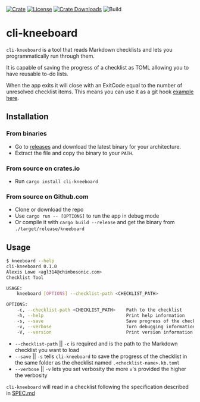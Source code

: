 [![Crate][crate_img]][crate]
[![License][license_img]][license_file]
[![Crate Downloads][downloads_img]][crate]
![Build][actions]

# cli-kneeboard
`cli-kneeboard` is a tool that reads Markdown checklists and lets you programmatically run through them.

It is capable of saving the progress of a checklist as TOML allowing you to have reusable to-do lists.

When the app exits it will close with an ExitCode equal to the number of unresolved checklist items. This means you can use it as a git hook [example here](./hooks/pre-commit).

## Installation

### From binaries
- Go to [releases](https://github.com/chimbosonic/cli-kneeboard/releases) and download the latest binary for your architecture.
- Extract the file and copy the binary to your `PATH`.

### From source on crates.io
- Run `cargo install cli-kneeboard`

### From source on Github.com 
- Clone or download the repo
- Use `cargo run -- [OPTIONS]` to run the app in debug mode
- Or compile it with `cargo build --release` and get the binary from `./target/release/kneeboard`

## Usage

```bash
$ kneeboard --help
cli-kneeboard 0.1.0
Alexis Lowe <agl314@chimbosonic.com>
Checklist Tool

USAGE:
    kneeboard [OPTIONS] --checklist-path <CHECKLIST_PATH>

OPTIONS:
    -c, --checklist-path <CHECKLIST_PATH>    Path to the checklist
    -h, --help                               Print help information
    -s, --save                               Save progress of the checklist
    -v, --verbose                            Turn debugging information on
    -V, --version                            Print version information
```

- `--checklist-path` || `-c` is required and is the path to the Markdown checklist you want to load
- `--save` || `-s` tells `cli-kneeboard` to save the progress of the checklist in the same folder as the checklist named `.<checklist-name>.kb.toml`
- `--verbose` || `-v` lets you set verbosity the more `v`'s provided the higher the verbosity

`cli-kneeboard` will read in a checklist following the specification described in [SPEC.md](./SPEC.md)

<!-- Badges -->
[crate]: https://crates.io/crates/cli-kneeboard "Crate Link"
[crate_img]: https://img.shields.io/crates/v/cli-kneeboard.svg?logo=rust "Crate Page"
[downloads_img]: https://img.shields.io/crates/dv/cli-kneeboard.svg?logo=rust "Crate Downloads"
[license_file]: https://github.com/chimbosonic/cli-kneeboard/blob/master/LICENSE "License File"
[license_img]: https://img.shields.io/crates/l/cli-kneeboard.svg "License Display"
[actions]: https://github.com/chimbosonic/cli-kneeboard/actions/workflows/build.yml/badge.svg